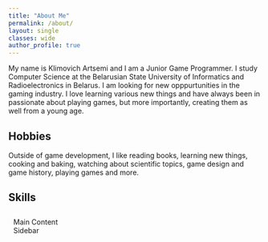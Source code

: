 ```yaml
---
title: "About Me"
permalink: /about/
layout: single
classes: wide
author_profile: true
---
```


<style>
.container {
  margin: auto;
  padding: 10px;
}

.left {
  width: 50%;
  float: left;
}

.right {
  margin-left: 50%;
}

.stick {
  border-width: 0 0 0 2px;
  border-color: #fff;
}
</style>

<p>
My name is Klimovich Artsemi and I am a Junior Game Programmer. I study Computer Science at the Belarusian State University of Informatics and Radioelectronics in Belarus. I am looking for new opppurtunities in the gaming industry.
I love learning various new things and have always been in passionate about playing games, but more importantly, creating them as well from a young age.
</p>
<h2>Hobbies</h2>
<p>
Outside of game development, I like reading books, learning new things, cooking and baking, watching about scientific topics, game design and game history, playing games and more.
</p>
<h2>Skills</h2>
<div class="container">
  <div class="one stick">
     Main Content
  </div>
  <div class="two stick">
     Sidebar
  </div>
</div>

